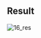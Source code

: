 ## Result

![16_res](https://user-images.githubusercontent.com/25950637/120623667-832d8580-c492-11eb-951b-d5bee0b90888.png)
